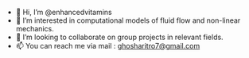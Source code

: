 - 👋 Hi, I’m @enhancedvitamins
- 👀 I’m interested in computational models of fluid flow and non-linear mechanics.
- 💞️ I’m looking to collaborate on group projects in relevant fields.
- 📫 You can reach me via mail : ghosharitro7@gmail.com

<!---
enhancedvitamins/enhancedvitamins is a ✨ special ✨ repository because its `README.md` (this file) appears on your GitHub profile.
You can click the Preview link to take a look at your changes.
--->
